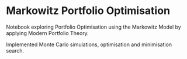 # Markowitz Portfolio Optimisation

Notebook exploring Portfolio Optimisation using the Markowitz Model by applying Modern Portfolio Theory. 

Implemented Monte Carlo simulations, optimisation and minimisation search.
